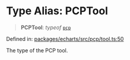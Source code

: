 # Type Alias: PCPTool

> **PCPTool**: *typeof* [`pcp`](../variables/pcp.md)

Defined in: [packages/echarts/src/pcp/tool.ts:50](https://github.com/GeoDaCenter/openassistant/blob/0c688d870b87d67f5ae44bc9413af48292a3320a/packages/echarts/src/pcp/tool.ts#L50)

The type of the PCP tool.

